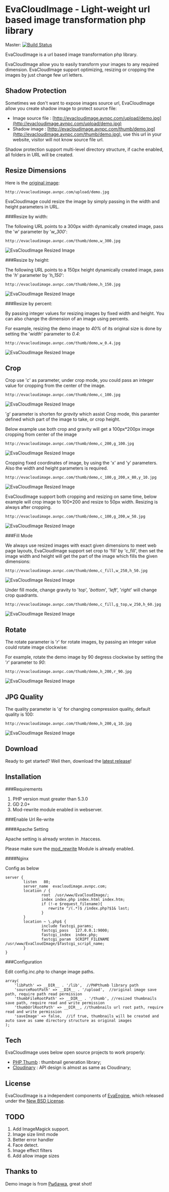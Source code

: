 EvaCloudImage - Light-weight url based image transformation php library
================================================================

Master: [![Build Status](https://secure.travis-ci.org/AlloVince/EvaCloudImage.png?branch=master)](http://travis-ci.org/AlloVince/EvaCloudImage)

EvaCloudImage is a url based image transformation php library.

EvaCloudImage allow you to easily transform your images to any required dimension. EvaCloudImage support optimizing, resizing or cropping the images by just change few url letters.

Shadow Protection
-----------------

Sometimes we don't want to expose images source url, EvaCloudImage allow you create shadow image to protect source file:

 - Image source file : [http://evacloudimage.avnpc.com/upload/demo.jpg](http://evacloudimage.avnpc.com/upload/demo.jpg)
 - Shadow image : [http://evacloudimage.avnpc.com/thumb/demo.jpg](http://evacloudimage.avnpc.com/thumb/demo.jpg), use this url in your website, visitor will not know source file url.

Shadow protection support multi-level directory structure, if cache enabled, all folders in URL will be created.

Resize Dimensions
-----------------

Here is the [original image](http://evacloudimage.avnpc.com/upload/demo.jpg): 

    http://evacloudimage.avnpc.com/upload/demo.jpg

EvaCloudImage could resize the image by simply passing in the width and height parameters in URL. 

###Resize by width:

The following URL points to a 300px width dynamically created image, pass the '*w*' parameter by '*w_300*':

    http://evacloudimage.avnpc.com/thumb/demo,w_300.jpg

![EvaCloudImage Resized Image](http://evacloudimage.avnpc.com/thumb/demo,w_300.jpg)

###Resize by height:

The following URL points to a 150px height dynamically created image, pass the '*h*' parameter by '*h_150*':

    http://evacloudimage.avnpc.com/thumb/demo,h_150.jpg

![EvaCloudImage Resized Image](http://evacloudimage.avnpc.com/thumb/demo,h_150.jpg)

###Resize by percent:

By passing integer values for resizing images by fixed width and height. You can also change the dimension of an image using percents. 

For example, resizing the demo image to *40%* of its original size is done by setting the '*width*' parameter to *0.4*:

    http://evacloudimage.avnpc.com/thumb/demo,w_0.4.jpg

![EvaCloudImage Resized Image](http://evacloudimage.avnpc.com/thumb/demo,w_0.4.jpg)


Crop
----



Crop use '*c*' as parameter, under crop mode, you could pass an integer value for cropping from the center of the image.

    http://evacloudimage.avnpc.com/thumb/demo,c_100.jpg

![EvaCloudImage Resized Image](http://evacloudimage.avnpc.com/thumb/demo,c_100.jpg)

'*g*' parameter is shorten for *gravity* which assist Crop mode, this paramter defined which part of the image to take, or crop height.

Below example use both crop and gravity will get a 100px*200px image cropping from center of the image

    http://evacloudimage.avnpc.com/thumb/demo,c_200,g_100.jpg

![EvaCloudImage Resized Image](http://evacloudimage.avnpc.com/thumb/demo,c_200,g_100.jpg)

Cropping fixed coordinates of image, by using the 'x' and 'y' parameters. Also the width and height parameters is required.

    http://evacloudimage.avnpc.com/thumb/demo,c_100,g_200,x_80,y_10.jpg

![EvaCloudImage Resized Image](http://evacloudimage.avnpc.com/thumb/demo,c_100,g_200,x_80,y_10.jpg)

EvaCloudImage support both cropping and resizing on same time, below example will crop image to 100*200 and resize to 50px width. Resizing is always after cropping.

    http://evacloudimage.avnpc.com/thumb/demo,c_100,g_200,w_50.jpg

![EvaCloudImage Resized Image](http://evacloudimage.avnpc.com/thumb/demo,c_100,g_200,w_50.jpg)

###Fill Mode

We always use resized images with exact given dimensions to meet web page layouts, EvaCloudImage support set crop to 'fill' by 'c_fill', then set the image width and height will get the part of the image which fills the given dimensions:

    http://evacloudimage.avnpc.com/thumb/demo,c_fill,w_250,h_50.jpg

![EvaCloudImage Resized Image](http://evacloudimage.avnpc.com/thumb/demo,c_fill,w_250,h_50.jpg)

Under fill mode, change gravity to '*top*', '*bottom*', '*left*', '*right*' will change crop quadrants.

    http://evacloudimage.avnpc.com/thumb/demo,c_fill,g_top,w_250,h_60.jpg

![EvaCloudImage Resized Image](http://evacloudimage.avnpc.com/thumb/demo,c_fill,g_top,w_250,h_60.jpg)

Rotate
-----------------

The rotate parameter is '*r*' for rotate images, by passing an integer value could rotate image clockwise:

For example, rotate the demo image by 90 degress clockwise by setting the '*r*' parameter to *90*:

    http://evacloudimage.avnpc.com/thumb/demo,h_200,r_90.jpg

![EvaCloudImage Resized Image](http://evacloudimage.avnpc.com/thumb/demo,h_200,r_90.jpg)


JPG Quality
-----------------

The quality parameter is '*q*' for changing compression quality, default quality is 100:

    http://evacloudimage.avnpc.com/thumb/demo,h_200,q_10.jpg

![EvaCloudImage Resized Image](http://evacloudimage.avnpc.com/thumb/demo,h_200,q_10.jpg)



Download
------------

Ready to get started? Well then, download the [latest release](https://github.com/AlloVince/EvaCloudImage/zipball/master)!

Installation
------------

###Requirements

1. PHP version must greater than 5.3.0
2. GD 2.0+
3. Mod-rewrite module enabled in webserver.


###Enable Url Re-write

####Apache Setting

Apache setting is already wroten in .htaccess.

Please make sure the [mod_rewrite](http://httpd.apache.org/docs/current/mod/mod_rewrite.html) Module is already enabled.

####Nginx

Config as below

    server {
            listen   80;
            server_name  evacloudimage.avnpc.com;
            location / {
                    root  /usr/www/EvaCloudImage/;
                    index index.php index.html index.htm;
                    if (!-e $request_filename){
                       rewrite ^/(.*)$ /index.php?$1& last;
                    }
            }
            location ~ \.php$ {
                    include fastcgi_params;
                    fastcgi_pass   127.0.0.1:9000;
                    fastcgi_index  index.php;
                    fastcgi_param  SCRIPT_FILENAME  /usr/www/EvaCloudImage/$fastcgi_script_name;
            }
    }

###Configuration

Edit config.inc.php to change image paths.

    array(
        'libPath' => __DIR__ . '/lib',  //PHPthumb library path
        'sourceRootPath' => __DIR__ . '/upload',  //original image save path, require path read permission
        'thumbFileRootPath' => __DIR__ . '/thumb', //resized thumbnails save path, require read and write permission
        'thumbUrlRootPath' => __DIR__, //thumbnails url root path, require read and write permission
        'saveImage' => false,  //if true, thumbnails will be created and auto save as same directory structure as original images
    );


Tech
----

EvaCloudImage uses below open source projects to work properly:

 - [PHP Thumb](https://github.com/masterexploder/PHPThumb) : thumbnail generation library;
 - [Cloudinary](http://cloudinary.com/) : API design is almost as same as Cloudinary;

License
-------

EvaCloudImage is a independent components of [EvaEngine](https://github.com/AlloVince/eva-engine), which released under the [New BSD License](http://framework.zend.com/license/new-bsd). 

TODO
----

1. Add ImageMagick support.
2. Image size limit mode
3. Better error handler
4. Face detect.
5. Image effect filters
6. Add allow image sizes

Thanks to
---------
Demo image is from [Рыбачка](http://nzakonova.35photo.ru/photo_391467/), great shot!


